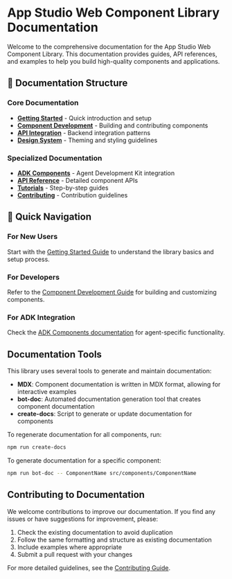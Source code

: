 # App Studio Web Component Library Documentation

Welcome to the comprehensive documentation for the App Studio Web Component Library. This documentation provides guides, API references, and examples to help you build high-quality components and applications.

## 📖 Documentation Structure

### Core Documentation
- **[Getting Started](./getting-started/introduction.md)** - Quick introduction and setup
- **[Component Development](./component-development/guide.md)** - Building and contributing components
- **[API Integration](./api-integration.md)** - Backend integration patterns
- **[Design System](./design-system/theming.md)** - Theming and styling guidelines

### Specialized Documentation
- **[ADK Components](../README-ADK.md)** - Agent Development Kit integration
- **[API Reference](./api-reference/README.md)** - Detailed component APIs
- **[Tutorials](./tutorials/README.md)** - Step-by-step guides
- **[Contributing](./contributing/documentation.md)** - Contribution guidelines

## 🚀 Quick Navigation

### For New Users
Start with the [Getting Started Guide](./getting-started/introduction.md) to understand the library basics and setup process.

### For Developers
Refer to the [Component Development Guide](./component-development/guide.md) for building and customizing components.

### For ADK Integration
Check the [ADK Components documentation](../README-ADK.md) for agent-specific functionality.

## Documentation Tools

This library uses several tools to generate and maintain documentation:

- **MDX**: Component documentation is written in MDX format, allowing for interactive examples
- **bot-doc**: Automated documentation generation tool that creates component documentation
- **create-docs**: Script to generate or update documentation for components

To regenerate documentation for all components, run:

```bash
npm run create-docs
```

To generate documentation for a specific component:

```bash
npm run bot-doc -- ComponentName src/components/ComponentName
```

## Contributing to Documentation

We welcome contributions to improve our documentation. If you find any issues or have suggestions for improvement, please:

1. Check the existing documentation to avoid duplication
2. Follow the same formatting and structure as existing documentation
3. Include examples where appropriate
4. Submit a pull request with your changes

For more detailed guidelines, see the [Contributing Guide](./contributing/documentation.md).
